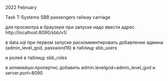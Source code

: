 2022 February

Task T-Systems SBB passengers railway carriage

для просмотра в браузере при запуске надо ввести адрес http://localhost:8090/sbb/v1/

в data.sql при первом запуске раскомментировать добавление админа (admin_level_god, password16) в таблицу sbb_users

и ролей в таблицу sbb_roles

в апликейшн.пропертис добавить admin.levelgod=admin_level_god и server.port=8090

